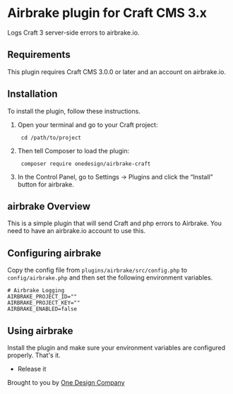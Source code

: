 # Airbrake plugin for Craft CMS 3.x

Logs Craft 3 server-side errors to airbrake.io.

## Requirements

This plugin requires Craft CMS 3.0.0 or later and an account on airbrake.io.

## Installation

To install the plugin, follow these instructions.

1. Open your terminal and go to your Craft project:

        cd /path/to/project

2. Then tell Composer to load the plugin:

        composer require onedesign/airbrake-craft

3. In the Control Panel, go to Settings → Plugins and click the “Install” button for airbrake.

## airbrake Overview

This is a simple plugin that will send Craft and php errors to Airbrake. You need to have an airbrake.io account to use this.

## Configuring airbrake

Copy the config file from `plugins/airbrake/src/config.php` to `config/airbrake.php` and then set the following environment variables.

```
# Airbrake Logging
AIRBRAKE_PROJECT_ID=""
AIRBRAKE_PROJECT_KEY=""
AIRBRAKE_ENABLED=false
```

## Using airbrake

Install the plugin and make sure your environment variables are configured properly. That's it.


* Release it

Brought to you by [One Design Company](https://onedesigncompany.com)
